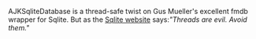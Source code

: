 
AJKSqliteDatabase is a thread-safe twist on Gus Mueller's excellent fmdb wrapper for Sqlite. But as the [Sqlite website][1] says:*"Threads are evil. Avoid them."*



[1]: http://www.sqlite.org/faq.html#q6